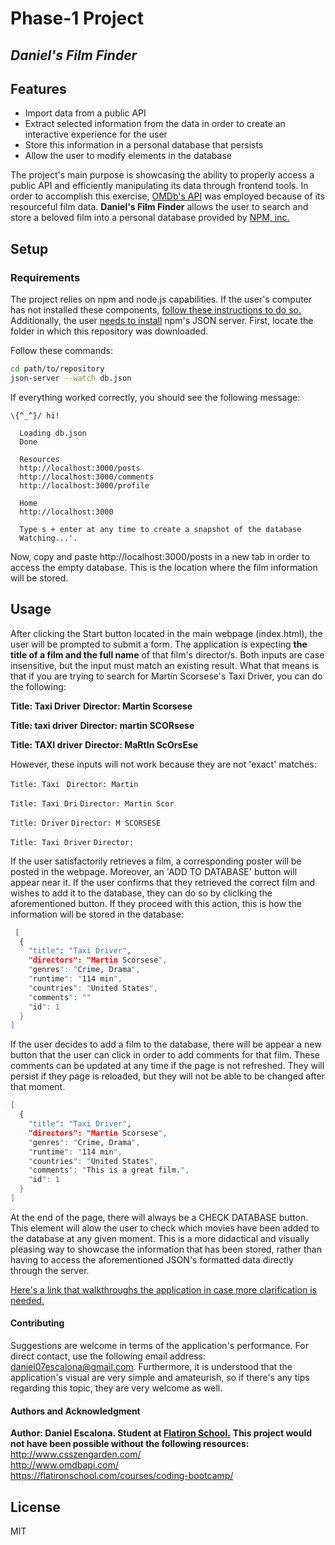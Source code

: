 # Phase-1 Project
## _Daniel's Film Finder_

## Features

- Import data from a public API 
- Extract selected information from the data in order to create an interactive experience for the user
- Store this information in a personal database that persists
- Allow the user to modify elements in the database

The project's main purpose is showcasing the ability to properly access a public API and efficiently manipulating its data through frontend tools. In order to accomplish this exercise, [OMDb's API](http://www.omdbapi.com/) was employed because of its resourceful film data. **Daniel's Film Finder** allows the user to search and store a beloved film into a personal database provided by [NPM, inc.](https://www.npmjs.com/package/json-server)

## Setup

### Requirements

The project relies on npm and node.js capabilities. If the user's computer has not installed these components, [follow these instructions to do so. ](https://docs.npmjs.com/downloading-and-installing-node-js-and-npm) Additionally, the user [needs to install](https://www.npmjs.com/package/json-server) npm's JSON server. First, locate the folder in which this repository was downloaded.

Follow these commands:

```sh
cd path/to/repository
json-server --watch db.json
```
If everything worked correctly, you should see the following message: 
```  
\{^_^}/ hi!

  Loading db.json
  Done

  Resources
  http://localhost:3000/posts
  http://localhost:3000/comments
  http://localhost:3000/profile

  Home
  http://localhost:3000

  Type s + enter at any time to create a snapshot of the database
  Watching...'.
  ```
  Now, copy and paste http://localhost:3000/posts in a new tab in order to access the empty database. This is the location where the film information will be stored.

## Usage

After clicking the Start button located in the main webpage (index.html), the user will be prompted to submit a form. The application is expecting **the title of a film and the full name** of that film's director/s. Both inputs are case insensitive, but the input must match an existing result. What that means is that if you are trying to search for Martin Scorsese's Taxi Driver, you can do the following:

**Title: Taxi Driver**
**Director: Martin Scorsese**

**Title: taxi driver**
**Director: martin SCORsese**

**Title: TAXI driver**
**Director: MaRtIn ScOrsEse**

However, these inputs will not work because they are not 'exact' matches:

`Title: Taxi `
`Director: Martin`

`Title: Taxi Dri`
`Director: Martin Scor`

`Title: Driver`
`Director: M SCORSESE`

`Title: Taxi Driver`
`Director:   `

If the user satisfactorily retrieves a film, a corresponding poster will be posted in the webpage. Moreover, an 'ADD TO DATABASE' button will appear near it. If the user confirms that they retrieved the correct film and wishes to add it to the database, they can do so by cliclking the aforementioned button. If they proceed with this action, this is how the information will be stored in the database:

```sh
 [
  {
    "title": "Taxi Driver",
    "directors": "Martin Scorsese",
    "genres": "Crime, Drama",
    "runtime": "114 min",
    "countries": "United States",
    "comments": ""
    "id": 1
  }
]
```

If the user decides to add a film to the database, there will be appear a new button that the user can click in order to add comments for that film. These comments can be updated at any time if the page is not refreshed. They will persist if they page is reloaded, but they will not be able to be changed after that moment.

```sh
[
  {
    "title": "Taxi Driver",
    "directors": "Martin Scorsese",
    "genres": "Crime, Drama",
    "runtime": "114 min",
    "countries": "United States",
    "comments": "This is a great film.",
    "id": 1
  }
]
```

At the end of the page, there will always be a CHECK DATABASE button. This element will alow the user to check which movies have been added to the database at any given moment. This is a more didactical and visually pleasing way to showcase the information that has been stored, rather than having to access the aforementioned JSON's formatted data directly through the server.

[Here's a link that walkthroughs the application in case more clarification is needed.](https://youtu.be/bC1duF1qy5w)

#### Contributing
Suggestions are welcome in terms of the application's performance. For direct contact, use the following email address: daniel07escalona@gmail.com. Furthermore, it is understood that the application's visual are very simple and amateurish, so if there's any tips regarding this topic, they are very welcome as well.

#### Authors and Acknowledgment
**Author: Daniel Escalona. Student at [Flatiron School.](https://flatironschool.com/welcome-to-flatiron-school/?utm_source=Google&utm_medium=ppc&utm_campaign=12728169833&utm_content=127574232664&utm_term=flatiron&uqaid=513799628630&CjwKCAiA4KaRBhBdEiwAZi1zzgCEBEdI6285I6gmLUyI5Pw_8YNLXh1P1oRIGf8t0fXozErvGMW5FRoCG1MQAvD_BwE&gclid=CjwKCAiA4KaRBhBdEiwAZi1zzgCEBEdI6285I6gmLUyI5Pw_8YNLXh1P1oRIGf8t0fXozErvGMW5FRoCG1MQAvD_BwE)**
**This project would not have been possible without the following resources:**
http://www.csszengarden.com/<br/>
http://www.omdbapi.com/<br/>
https://flatironschool.com/courses/coding-bootcamp/

## License

MIT